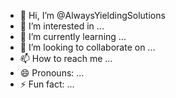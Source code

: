 - 👋 Hi, I’m @AlwaysYieldingSolutions
- 👀 I’m interested in ...
- 🌱 I’m currently learning ...
- 💞️ I’m looking to collaborate on ...
- 📫 How to reach me ...
- 😄 Pronouns: ...
- ⚡ Fun fact: ...

<!---
AlwaysYieldingSolutions/AlwaysYieldingSolutions is a ✨ special ✨ repository because its `README.md` (this file) appears on your GitHub profile.
You can click the Preview link to take a look at your changes.
--->
